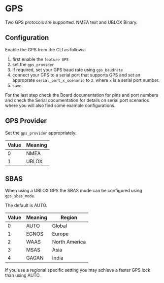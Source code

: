 # GPS

Two GPS protocols are supported. NMEA text and UBLOX Binary.

## Configuration

Enable the GPS from the CLI as follows:

1) first enable the `feature GPS`
2) set the `gps_provider`
3) if required, set your GPS baud rate using `gps_baudrate`
4) connect your GPS to a serial port that supports GPS and set an approprate `serial_port_x_scenario` to `2`. where `x` is a serial port number.
5) `save`.

For the last step check the Board documentation for pins and port numbers and check the Serial documentation for details on serial port scenarios where you will also find some example configurations. 

## GPS Provider

Set the `gps_provider` appropriately.

| Value | Meaning  |
| ----- | -------- |
| 0     | NMEA     |
| 1     | UBLOX    |

## SBAS

When using a UBLOX GPS the SBAS mode can be configured using `gps_sbas_mode`.

The default is AUTO.

| Value | Meaning  | Region        |
| ----- | -------- | ------------- |
| 0     | AUTO     | Global        |
| 1     | EGNOS    | Europe        |
| 2     | WAAS     | North America |
| 3     | MSAS     | Asia          |
| 4     | GAGAN    | India         |

If you use a regional specific setting you may achieve a faster GPS lock than using AUTO.
